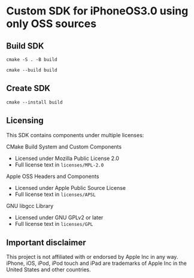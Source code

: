 # Custom SDK for iPhoneOS3.0 using only OSS sources

## Build SDK

`cmake -S . -B build`

`cmake --build build`

## Create SDK
`cmake --install build`

## Licensing 

This SDK contains components under multiple licenses:

CMake Build System and Custom Components
- Licensed under Mozilla Public License 2.0
- Full license text in `licenses/MPL-2.0`

Apple OSS Headers and Components
- Licensed under Apple Public Source License
- Full license text in `licenses/APSL`

GNU libgcc Library
- Licensed under GNU GPLv2 or later
- Full license text in `licenses/GPL`

## Important disclaimer

This project is not affiliated with or endorsed by Apple Inc in any way. iPhone, iOS, iPod, iPod touch and iPad are trademarks of Apple Inc in the United States and other countries.